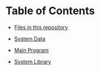 # Table of Contents

- [Files in this repository](FILES.md)

- [System Data](DATA.md)

- [Main Program](MAIN.md)

- [System Library](SYSTEM.md)